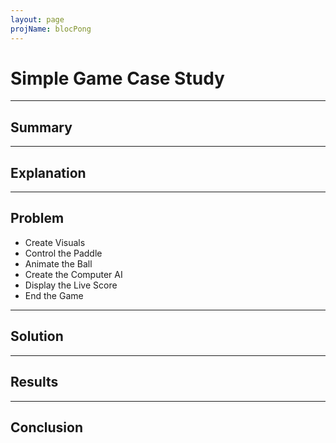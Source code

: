 ```yaml
---
layout: page
projName: blocPong
---
```


# Simple Game Case Study

---

## Summary

---

## Explanation

---

## Problem
- Create Visuals
- Control the Paddle
- Animate the Ball
- Create the Computer AI
- Display the Live Score
- End the Game

---

## Solution


---

## Results


---

## Conclusion
